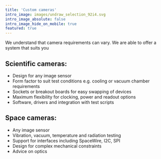 ```yaml
---
title: 'Custom cameras'
intro_image: images/undraw_selection_92i4.svg
intro_image_absolute: false
intro_image_hide_on_mobile: true
featured: true
---
```


We understand that camera requirements can vary. We are able to offer a system that suits you

## Scientific cameras:

- Design for any image sensor
- Form factor to suit test conditions e.g. cooling or vacuum chamber requirements
- Sockets or breakout boards for easy swapping of devices
- Maximum flexibility for clocking, power and readout options
- Software, drivers and integration with test scripts

## Space cameras:

- Any image sensor
- Vibration, vacuum, temperature and radiation testing
- Support for interfaces including SpaceWire, I2C, SPI
- Design for complex mechanical constraints
- Advice on optics
